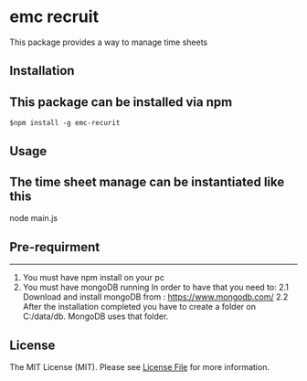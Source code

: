 # emc recruit

This package provides a way to manage time sheets

## Installation

This package can be installed via npm
--------------
	$npm install -g emc-recurit

## Usage

The time sheet manage can be instantiated like this
--------------

node main.js

## Pre-requirment
------------
1. You must have npm install on your pc
2. You must have mongoDB running
	In order to have that you need to:
		2.1 Download and install mongoDB from : https://www.mongodb.com/
		2.2 After the installation completed you have to create a folder on C:/data/db. MongoDB uses that folder.

## License

The MIT License (MIT). Please see [License File](LICENSE.md) for more information.
